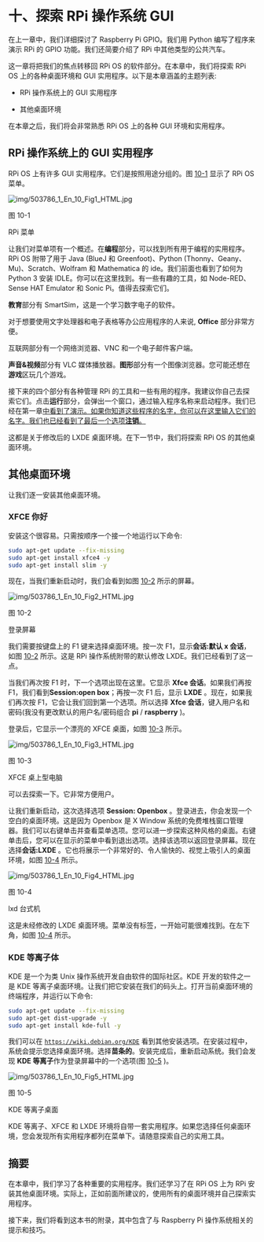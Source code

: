# 十、探索 RPi 操作系统 GUI

在上一章中，我们详细探讨了 Raspberry Pi GPIO。我们用 Python 编写了程序来演示 RPi 的 GPIO 功能。我们还简要介绍了 RPi 中其他类型的公共汽车。

这一章将把我们的焦点转移回 RPi OS 的软件部分。在本章中，我们将探索 RPi OS 上的各种桌面环境和 GUI 实用程序。以下是本章涵盖的主题列表:

*   RPi 操作系统上的 GUI 实用程序

*   其他桌面环境

在本章之后，我们将会非常熟悉 RPi OS 上的各种 GUI 环境和实用程序。

## RPi 操作系统上的 GUI 实用程序

RPi OS 上有许多 GUI 实用程序。它们是按照用途分组的。图 [10-1](#Fig1) 显示了 RPi OS 菜单。

![img/503786_1_En_10_Fig1_HTML.jpg](img/503786_1_En_10_Fig1_HTML.jpg)

图 10-1

RPi 菜单

让我们对菜单项有一个概述。在**编程**部分，可以找到所有用于编程的实用程序。RPi OS 附带了用于 Java (BlueJ 和 Greenfoot)、Python (Thonny、Geany、Mu)、Scratch、Wolfram 和 Mathematica 的 ide。我们前面也看到了如何为 Python 3 安装 IDLE。你可以在这里找到。有一些有趣的工具，如 Node-RED、Sense HAT Emulator 和 Sonic Pi。值得去探索它们。

**教育**部分有 SmartSim，这是一个学习数字电子的软件。

对于想要使用文字处理器和电子表格等办公应用程序的人来说, **Office** 部分非常方便。

互联网部分有一个网络浏览器、VNC 和一个电子邮件客户端。

**声音&视频**部分有 VLC 媒体播放器。**图形**部分有一个图像浏览器。您可能还想在**游戏**区玩几个游戏。

接下来的四个部分有各种管理 RPi 的工具和一些有用的程序。我建议你自己去探索它们。点击**运行**部分，会弹出一个窗口，通过输入程序名称来启动程序。我们已经在第一章[中看到了演示。如果你知道这些程序的名字，你可以在这里输入它们的名字。我们也已经看到了最后一个选项**注销**。](01.html)

这都是关于修改后的 LXDE 桌面环境。在下一节中，我们将探索 RPi OS 的其他桌面环境。

## 其他桌面环境

让我们逐一安装其他桌面环境。

### XFCE 你好

安装这个很容易。只需按顺序一个接一个地运行以下命令:

```sh
sudo apt-get update --fix-missing
sudo apt-get install xfce4 -y
sudo apt-get install slim -y

```

现在，当我们重新启动时，我们会看到如图 [10-2](#Fig2) 所示的屏幕。

![img/503786_1_En_10_Fig2_HTML.jpg](img/503786_1_En_10_Fig2_HTML.jpg)

图 10-2

登录屏幕

我们需要按键盘上的 F1 键来选择桌面环境。按一次 F1，显示**会话:默认 x 会话**，如图 [10-2](#Fig2) 所示。这是 RPi 操作系统附带的默认修改 LXDE。我们已经看到了这一点。

当我们再次按 F1 时，下一个选项出现在这里。它显示 **Xfce 会话**。如果我们再按 F1，我们看到**Session:open box**；再按一次 F1 后，显示 **LXDE** 。现在，如果我们再次按 F1，它会让我们回到第一个选项。所以选择 **Xfce 会话**，键入用户名和密码(我没有更改默认的用户名/密码组合 **pi** / **raspberry** )。

登录后，它显示一个漂亮的 XFCE 桌面，如图 [10-3](#Fig3) 所示。

![img/503786_1_En_10_Fig3_HTML.jpg](img/503786_1_En_10_Fig3_HTML.jpg)

图 10-3

XFCE 桌上型电脑

可以去探索一下。它非常方便用户。

让我们重新启动，这次选择选项 **Session: Openbox** 。登录进去，你会发现一个空白的桌面环境。这是因为 Openbox 是 X Window 系统的免费堆栈窗口管理器。我们可以右键单击并查看菜单选项。您可以进一步探索这种风格的桌面。右键单击后，您可以在显示的菜单中看到退出选项。选择该选项以返回登录屏幕。现在选择**会话:LXDE** 。它也将展示一个非常好的、令人愉快的、视觉上吸引人的桌面环境，如图 [10-4](#Fig4) 所示。

![img/503786_1_En_10_Fig4_HTML.jpg](img/503786_1_En_10_Fig4_HTML.jpg)

图 10-4

lxd 台式机

这是未经修改的 LXDE 桌面环境。菜单没有标签，一开始可能很难找到。在左下角，如图 [10-4](#Fig4) 所示。

### KDE 等离子体

KDE 是一个为类 Unix 操作系统开发自由软件的国际社区。KDE 开发的软件之一是 KDE 等离子桌面环境。让我们把它安装在我们的码头上。打开当前桌面环境的终端程序，并运行以下命令:

```sh
sudo apt-get update --fix-missing
sudo apt-get dist-upgrade -y
sudo apt-get install kde-full -y

```

我们可以在 [`https://wiki.debian.org/KDE`](https://wiki.debian.org/KDE) 看到其他安装选项。在安装过程中，系统会提示您选择桌面环境。选择**苗条的**。安装完成后，重新启动系统。我们会发现 **KDE 等离子**作为登录屏幕中的一个选项(图 [10-5](#Fig5) )。

![img/503786_1_En_10_Fig5_HTML.jpg](img/503786_1_En_10_Fig5_HTML.jpg)

图 10-5

KDE 等离子桌面

KDE 等离子、XFCE 和 LXDE 环境将自带一套实用程序。如果您选择任何桌面环境，您会发现所有实用程序都列在菜单下。请随意探索自己的实用工具。

## 摘要

在本章中，我们学习了各种重要的实用程序。我们还学习了在 RPi OS 上为 RPi 安装其他桌面环境。实际上，正如前面所建议的，使用所有的桌面环境并自己探索实用程序。

接下来，我们将看到这本书的附录，其中包含了与 Raspberry Pi 操作系统相关的提示和技巧。